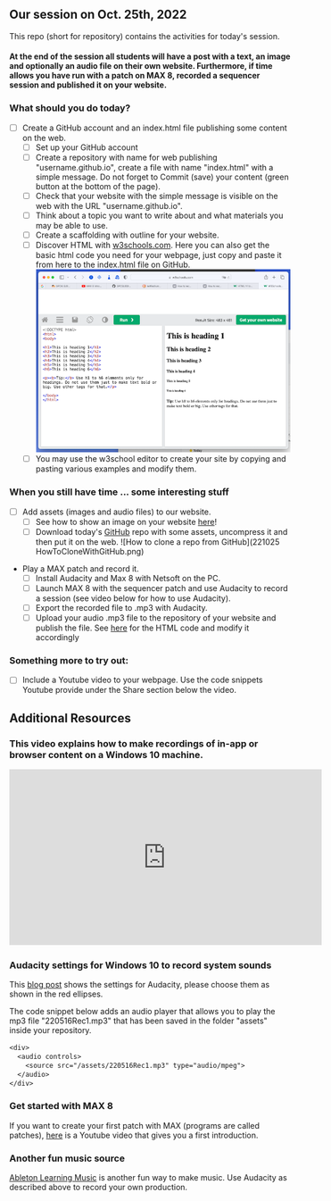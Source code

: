 ## Our session on Oct. 25th, 2022

This repo (short for repository) contains the activities for today's session.

#### At the end of the session all students will have a post with a text, an image and optionally an audio file on their own website. Furthermore, if time allows you have run with a patch on MAX 8, recorded a sequencer session and published it on your website.

### What should you do today?
- [ ] Create a GitHub account and an index.html file publishing some content on the web.
	- [ ] Set up your GitHub account
	- [ ] Create a repository with name for web publishing "username.github.io", create a file with name "index.html" with a simple message. Do not forget to Commit (save) your content (green button at the bottom of the page).
	- [ ] Check that your website with the simple message is visible on the web with the URL "username.github.io".
	- [ ] Think about a topic you want to write about and what materials you may be able to use. 
	- [ ] Create a scaffolding with outline for your website.
	- [ ] Discover HTML with [w3schools.com](https://www.w3schools.com/html/default.asp). Here you can also get the basic html code you need for your webpage, just copy and paste it from here to the index.html file on GitHub.
  ![w3schools.com](w3schoolsEx.png)
	- [ ] You may use the w3school editor to create your site by copying and pasting various examples and modify them. 
		
### When you still have time ... some interesting stuff
- [ ] Add assets (images and audio files) to our website.
	- [ ] See how to show an image on your website [here](https://www.w3schools.com/tags/tag_img.asp)!
	- [ ] Download today's [GitHub](https://github.com/mibrs/GPC5L03) repo with some assets, uncompress it and then put it on the web. ![How to clone a repo from GitHub](221025 HowToCloneWithGitHub.png)
- Play a MAX patch and record it.
	- [ ] Install Audacity and Max 8 with Netsoft on the PC.
	- [ ] Launch MAX 8 with the sequencer patch and use Audacity to record a session (see video below for how to use Audacity).
  	- [ ] Export the recorded file to .mp3 with Audacity.
  	- [ ] Upload your audio .mp3 file to the repository of your website and publish the file. See [here](https://www.w3schools.com/html/html5_audio.asp) for the HTML code and modify it accordingly
  
### Something more to try out:
- [ ] Include a Youtube video to your webpage. Use the code snippets Youtube provide under the Share section below the video.

## Additional Resources

### This video explains how to make recordings of in-app or browser content on a Windows 10 machine.
<iframe width="560" height="315" src="https://www.youtube.com/embed/knL6uKBGyIg" title="YouTube video player" frameborder="0" allow="accelerometer; autoplay; clipboard-write; encrypted-media; gyroscope; picture-in-picture" allowfullscreen></iframe>

### Audacity settings for Windows 10 to record system sounds
This [blog post](https://mibrs.github.io/audio/web-design/2021/12/14/EMusic-Recording.html) shows the settings for Audacity, please choose them as shown in the red ellipses.

The code snippet below adds an audio player that allows you to play the mp3 file "220516Rec1.mp3" that has been saved in the folder "assets" inside your repository.

``` language=html
<div>
  <audio controls>
    <source src="/assets/220516Rec1.mp3" type="audio/mpeg">
  </audio>
</div>
```
### Get started with MAX 8
If you want to create your first patch with MAX (programs are called patches), [here](https://youtu.be/XQIWh4AnluI) is a Youtube video that gives you a first introduction.

### Another fun music source
[Ableton Learning Music](https://learningmusic.ableton.com) is another fun way to make music. Use Audacity as described above to record your own production.
